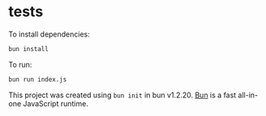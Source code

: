 # tests

To install dependencies:

```bash
bun install
```

To run:

```bash
bun run index.js
```

This project was created using `bun init` in bun v1.2.20. [Bun](https://bun.com) is a fast all-in-one JavaScript runtime.
